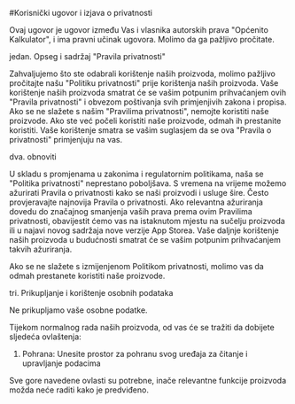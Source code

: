 #Korisnički ugovor i izjava o privatnosti

Ovaj ugovor je ugovor između Vas i vlasnika autorskih prava "Općenito Kalkulator", i ima pravni učinak ugovora. Molimo da ga pažljivo pročitate.

jedan. Opseg i sadržaj "Pravila privatnosti"

Zahvaljujemo što ste odabrali korištenje naših proizvoda, molimo pažljivo pročitajte našu "Politiku privatnosti" prije korištenja naših proizvoda. Vaše korištenje naših proizvoda smatrat će se vašim potpunim prihvaćanjem ovih "Pravila privatnosti" i obvezom poštivanja svih primjenjivih zakona i propisa. Ako se ne slažete s našim "Pravilima privatnosti", nemojte koristiti naše proizvode. Ako ste već počeli koristiti naše proizvode, odmah ih prestanite koristiti. Vaše korištenje smatra se vašim suglasjem da se ova "Pravila o privatnosti" primjenjuju na vas.

dva. obnoviti

U skladu s promjenama u zakonima i regulatornim politikama, naša se "Politika privatnosti" neprestano poboljšava. S vremena na vrijeme možemo ažurirati Pravila o privatnosti kako se naši proizvodi i usluge šire. Često provjeravajte najnovija Pravila o privatnosti. Ako relevantna ažuriranja dovedu do značajnog smanjenja vaših prava prema ovim Pravilima privatnosti, obavijestit ćemo vas na istaknutom mjestu na sučelju proizvoda ili u najavi novog sadržaja nove verzije App Storea. Vaše daljnje korištenje naših proizvoda u budućnosti smatrat će se vašim potpunim prihvaćanjem takvih ažuriranja.

Ako se ne slažete s izmijenjenom Politikom privatnosti, molimo vas da odmah prestanete koristiti naše proizvode.

tri. Prikupljanje i korištenje osobnih podataka

Ne prikupljamo vaše osobne podatke.

Tijekom normalnog rada naših proizvoda, od vas će se tražiti da dobijete sljedeća ovlaštenja:

1. Pohrana: Unesite prostor za pohranu svog uređaja za čitanje i upravljanje podacima

Sve gore navedene ovlasti su potrebne, inače relevantne funkcije proizvoda možda neće raditi kako je predviđeno.

